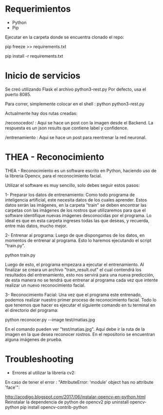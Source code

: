 # Requerimientos
- Python
- Pip

Ejecutar en la carpeta donde se encuentra clonado el repo:

pip freeze >> requirements.txt

pip install -r requirements.txt

# Inicio de servicios

Se creó utilizando Flask el archivo python3-rest.py
Por defecto, usa el puerto 8085.

Para correr, simplemente colocar en el shell : python python3-rest.py

Actualmente hay dos rutas creadas:

/reconocedor/<name> : Aqui se hace un post con la imagen desde el Backend. La respuesta es un json results que contiene label y confidence.
  
/entrenamiento : Aqui se hace un post para reentrenar la red neuronal.  

# THEA - Reconocimiento

THEA - Reconocimiento es un software escrito en Python, haciendo uso de la librería Opencv, para el reconocimiento facial.

Utilizar el software es muy sencillo, solo debes seguir estos pasos:

1- Preparar los datos de entrenamiento:
Como todo programa de inteligencia artificial, este necesita datos de los cuales aprender. Estos datos serán las imágenes, en la carpeta "train" se deben encontrar las carpetas con las imágenes de los rostros que utilizaremos para que el software identifique nuevas imágenes desconocidas por el programa.
Lo ideal es que en esta carpeta ingreses todas las que deseas, y recuerda, entre más datos, mucho mejor.

2- Entrenar al programa:
Luego de que dispongamos de los datos, en momentos de entrenar al programa. Esto lo haremos ejecutando el script "train.py".

python train.py

Luego de esto, el programa empezara a ejecutar el entrenamiento. Al finalizar se creara un archivo "train_result.out" el cual contendrá los resultados del entrenamiento, esto nos servirá para una nueva predicción, de esta manera no se tendrá que entrenar al programa cada vez que intente realizar un nuevo reconocimiento facial.

3- Reconocimiento Facial:
Una vez que el programa este entrenado, podemos realizar nuestro primer proceso de reconocimiento facial. Todo lo que tenemos que hacer es ejecutar el siguiente comando en tu terminal en el directorio del programa:

python reconocer.py --image test/matias.jpg

En el comando pueden ver "test/matias.jpg". Aquí debe ir la ruta de la imagen en la que desea reconocer rostros. En el repositorio se encuentran alguna imágenes de prueba.

# Troubleshooting

 * Errores al utilizar la librería cv2:

En caso de tener el error : "AttributeError: 'module' object has no attribute 'face'":

http://acodigo.blogspot.com/2017/06/instalar-opencv-en-python.html
Reinstalar la dependencia de python de opencv2
pip uninstall opencv-python
pip install opencv-contrib-python

